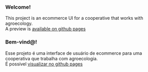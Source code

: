 ### Welcome!
This project is an ecommerce UI for a cooperative that works with agroecology.  
A preview is [available on github pages](https://licuru.github.io/agroecology-ecommerce-ui/) 



### Bem-vind@!
Esse projeto é uma interface de usuário de ecommerce para uma cooperativa que trabalha com agroecologia.  
É possível [visualizar no github pages](https://licuru.github.io/agroecology-ecommerce-ui/) 
